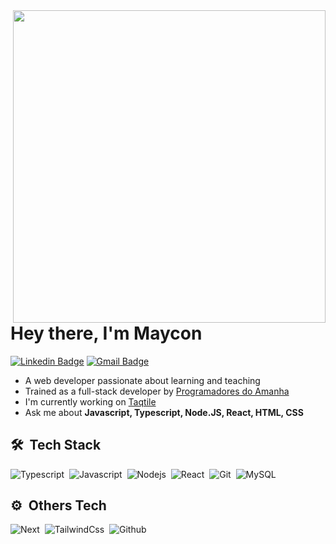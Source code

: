 <img align="right" height="500em" src="https://raw.githubusercontent.com/gist/MayconSlv/5940c50759a825b56db726a17dfda496/raw/1cfd7d90894c55f6562e4871e3eb017679c73e7a/githubcard.svg" />

<h1 align="left">Hey there, I'm Maycon</h1>

[![Linkedin Badge](https://img.shields.io/badge/-Maycon%20Silva-00875f?style=flat-square&logo=Linkedin&logoColor=white&link=https://www.linkedin.com/in/diego-schell-fernandes/)](https://www.linkedin.com/in/mayconslv/) 
[![Gmail Badge](https://img.shields.io/badge/-mayconslv.contato@gmail.com-00875f?style=flat-square&logo=Gmail&logoColor=white&link=mailto:mayconslv.contato@gmail.com)](mailto:mayconslv.contato@gmail.com)

- A web developer passionate about learning and teaching
- Trained as a full-stack developer by [Programadores do Amanha](https://programadoresdoamanha.org/)
- I'm currently working on [Taqtile](https://taqtile.com.br/)
- Ask me about **Javascript, Typescript, Node.JS, React, HTML, CSS**

## 🛠️ &nbsp;Tech Stack

![Typescript](https://img.shields.io/badge/-typescript-0D1117?style=for-the-badge&logo=typescript&labelColor=0D1117)&nbsp;
![Javascript](https://img.shields.io/badge/-javascript-0D1117?style=for-the-badge&logo=javascript&labelColor=0D1117)&nbsp;
![Nodejs](https://img.shields.io/badge/-nodejs-0D1117?style=for-the-badge&logo=nodedotjs&labelColor=0D1117)&nbsp;
![React](https://img.shields.io/badge/-react-0D1117?style=for-the-badge&logo=react&labelColor=0D1117)&nbsp;
![Git](https://img.shields.io/badge/-git-0D1117?style=for-the-badge&logo=git&labelColor=0D1117)&nbsp;
![MySQL](https://img.shields.io/badge/-MySQL-0D1117?style=for-the-badge&logo=mysql&labelColor=0D1117)&nbsp;

## ⚙️ &nbsp;Others Tech

![Next](https://img.shields.io/badge/-next-0D1117?style=for-the-badge&logo=nextdotjs&labelColor=0D1117)&nbsp;
![TailwindCss](https://img.shields.io/badge/-tailwindcss-0D1117?style=for-the-badge&logo=tailwindcss&labelColor=0D1117)&nbsp;
![Github](https://img.shields.io/badge/-github-0D1117?style=for-the-badge&logo=github&labelColor=0D1117)&nbsp;

